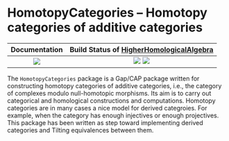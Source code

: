 <!-- BEGIN HEADER -->
# HomotopyCategories – Homotopy categories of additive categories

| **Documentation**         | **Build Status of [HigherHomologicalAlgebra](/../../)**                                            |
|:-------------------------:|:-----------------------------------------------------------:|
| [![][docs-img]][docs-url] | [![][tests-img]][tests-url] [![][codecov-img]][codecov-url] |
<!-- END HEADER -->

The `HomotopyCategories` package is a Gap/CAP package written for
constructing homotopy categories of additive categories, i.e., the
category of complexes modulo null-homotopic morphisms. Its aim is to
carry out categorical and homological constructions and
computations. Homotopy categories are in many cases a nice model for
derived categroies. For example, when the category has enough
injectives or enough projectives. This package has been written as
step toward implementing derived categories and Tilting equivalences
between them.

<!-- BEGIN FOOTER -->
[docs-img]: https://img.shields.io/badge/docs-stable-blue.svg
[docs-url]: https://homalg-project.github.io/HigherHomologicalAlgebra/HomotopyCategories/doc/chap0_mj.html

[tests-img]: https://github.com/homalg-project/HigherHomologicalAlgebra/workflows/Tests/badge.svg
[tests-url]: https://github.com/homalg-project/HigherHomologicalAlgebra/actions?query=workflow%3ATests

[codecov-img]: https://codecov.io/gh/homalg-project/HigherHomologicalAlgebra/branch/master/graph/badge.svg
[codecov-url]: https://codecov.io/gh/homalg-project/HigherHomologicalAlgebra
<!-- END FOOTER -->

